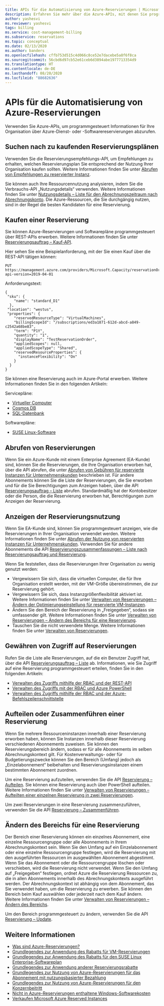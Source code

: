 ```yaml
---
title: APIs für die Automatisierung von Azure-Reservierungen | Microsoft-Dokumentation
description: Erfahren Sie mehr über die Azure-APIs, mit denen Sie programmgesteuert Reservierungsinformationen abrufen können.
author: yashesvi
ms.reviewer: yashesvi
tags: billing
ms.service: cost-management-billing
ms.subservice: reservations
ms.topic: conceptual
ms.date: 02/13/2020
ms.author: banders
ms.openlocfilehash: cffb753d515c4d066c8ce52e7dacebe5a8f6f8ca
ms.sourcegitcommit: 56cbd6d97cb52e61ceb6d3894abe1977713354d9
ms.translationtype: HT
ms.contentlocale: de-DE
ms.lasthandoff: 08/20/2020
ms.locfileid: "88682636"
---
```

# <a name="apis-for-azure-reservation-automation"></a>APIs für die Automatisierung von Azure-Reservierungen

Verwenden Sie Azure-APIs, um programmgesteuert Informationen für Ihre Organisation über Azure-Dienst- oder -Softwarereservierungen abzurufen.

## <a name="find-reservation-plans-to-buy"></a>Suchen nach zu kaufenden Reservierungsplänen

Verwenden Sie die Reservierungsempfehlungs-API, um Empfehlungen zu erhalten, welchen Reservierungsplan Sie entsprechend der Nutzung Ihrer Organisation kaufen sollten. Weitere Informationen finden Sie unter [Abrufen von Empfehlungen zu reservierter Instanz](/rest/api/billing/enterprise/billing-enterprise-api-reserved-instance-recommendation).

Sie können auch Ihre Ressourcennutzung analysieren, indem Sie die Verbrauchs-API „Nutzungsdetails“ verwenden. Weitere Informationen finden Sie unter [Nutzungsdetails – Liste für den Abrechnungszeitraum nach Abrechnungskonto](/rest/api/consumption/usagedetails/list#billingaccountusagedetailslistforbillingperiod-legacy). Die Azure-Ressourcen, die Sie durchgängig nutzen, sind in der Regel die besten Kandidaten für eine Reservierung.

## <a name="buy-a-reservation"></a>Kaufen einer Reservierung

Sie können Azure-Reservierungen und Softwarepläne programmgesteuert über REST-APIs erwerben. Weitere Informationen finden Sie unter [Reservierungsauftrag – Kauf-API](/rest/api/reserved-vm-instances/reservationorder/purchase).

Hier sehen Sie eine Beispielanforderung, mit der Sie einen Kauf über die REST-API tätigen können:

```
PUT https://management.azure.com/providers/Microsoft.Capacity/reservationOrders/<GUID>?api-version=2019-04-01
```

Anforderungstext:

```
{
 "sku": {
    "name": "standard_D1"
  },
 "location": "westus",
 "properties": {
    "reservedResourceType": "VirtualMachines",
    "billingScopeId": "/subscriptions/ed3a1871-612d-abcd-a849-c2542a68be83",
    "term": "P1Y",
    "quantity": "1",
    "displayName": "TestReservationOrder",
    "appliedScopes": null,
    "appliedScopeType": "Shared",
    "reservedResourceProperties": {
      "instanceFlexibility": "On"
    }
  }
}
```

Sie können eine Reservierung auch im Azure-Portal erwerben. Weitere Informationen finden Sie in den folgenden Artikeln:

Servicepläne:
- [Virtueller Computer](../../virtual-machines/windows/prepay-reserved-vm-instances.md?toc=/azure/billing/TOC.json)
-  [Cosmos DB](../../cosmos-db/cosmos-db-reserved-capacity.md?toc=/azure/billing/TOC.json)
- [SQL-Datenbank](../../azure-sql/database/reserved-capacity-overview.md?toc=/azure/billing/TOC.json)

Softwarepläne:
- [SUSE Linux-Software](../../virtual-machines/linux/prepay-suse-software-charges.md?toc=/azure/billing/TOC.json)

## <a name="get-reservations"></a>Abrufen von Reservierungen

Wenn Sie ein Azure-Kunde mit einem Enterprise Agreement (EA-Kunde) sind, können Sie die Reservierungen, die Ihre Organisation erworben hat, über die API abrufen, die unter [Abrufen von Gebühren für reservierte Instanzen für Unternehmenskunden](/rest/api/billing/enterprise/billing-enterprise-api-reserved-instance-charges) beschrieben ist. Für andere Abonnements können Sie die Liste der Reservierungen, die Sie erworben und für die Sie Berechtigungen zum Anzeigen haben, über die API [Reservierungsauftrag – Liste](/rest/api/reserved-vm-instances/reservationorder/list) abrufen. Standardmäßig hat der Kontobesitzer oder die Person, die die Reservierung erworben hat, Berechtigungen zum Anzeigen der Reservierung.

## <a name="see-reservation-usage"></a>Anzeigen der Reservierungsnutzung

Wenn Sie EA-Kunde sind, können Sie programmgesteuert anzeigen, wie die Reservierungen in Ihrer Organisation verwendet werden. Weitere Informationen finden Sie unter [Abrufen der Nutzung von reservierten Instanzen für Unternehmenskunden](/rest/api/billing/enterprise/billing-enterprise-api-reserved-instance-usage). Verwenden Sie für andere Abonnements die API [Reservierungszusammenfassungen – Liste nach Reservierungsauftrag und Reservierung](/rest/api/consumption/reservationssummaries/listbyreservationorderandreservation).

Wenn Sie feststellen, dass die Reservierungen Ihrer Organisation zu wenig genutzt werden:

- Vergewissern Sie sich, dass die virtuellen Computer, die für Ihre Organisation erstellt werden, mit der VM-Größe übereinstimmen, die zur Reservierung gehört.
- Vergewissern Sie sich, dass Instanzgrößenflexibilität aktiviert ist. Weitere Informationen finden Sie unter [Verwalten von Reservierungen – Ändern der Optimierungseinstellung für reservierte VM-Instanzen](manage-reserved-vm-instance.md#change-optimize-setting-for-reserved-vm-instances).
- Ändern Sie den Bereich der Reservierung in „Freigegeben“, sodass sie umfassender gilt. Weitere Informationen finden Sie unter [Verwalten von Reservierungen – Ändern des Bereichs für eine Reservierung](manage-reserved-vm-instance.md#change-the-reservation-scope).
- Tauschen Sie die nicht verwendete Menge. Weitere Informationen finden Sie unter [Verwalten von Reservierungen](manage-reserved-vm-instance.md).

## <a name="give-access-to-reservations"></a>Gewähren von Zugriff auf Reservierungen

Rufen Sie die Liste alle Reservierungen, auf die ein Benutzer Zugriff hat, über die API [Reservierungsauftrag – Liste](/rest/api/reserved-vm-instances/reservationorder/list) ab. Informationen, wie Sie Zugriff auf eine Reservierung programmgesteuert erteilen, finden Sie in den folgenden Artikeln:

- [Verwalten des Zugriffs mithilfe der RBAC und der REST-API](../../role-based-access-control/role-assignments-rest.md)
- [Verwalten des Zugriffs mit der RBAC und Azure PowerShell](../../role-based-access-control/role-assignments-powershell.md)
- [Verwalten des Zugriffs mithilfe der RBAC und der Azure-Befehlszeilenschnittstelle](../../role-based-access-control/role-assignments-cli.md)

## <a name="split-or-merge-reservation"></a>Aufteilen oder Zusammenführen einer Reservierung

Wenn Sie mehrere Ressourceninstanzen innerhalb einer Reservierung erworben haben, können Sie Instanzen innerhalb dieser Reservierung verschiedenen Abonnements zuweisen. Sie können den Reservierungsbereich ändern, sodass er für alle Abonnements im selben Abrechnungskontext gilt. Für Kostenverwaltungs- oder für Budgetierungszwecke können Sie den Bereich (Umfang) jedoch als „Einzelabonnement“ beibehalten und Reservierungsinstanzen einem bestimmten Abonnement zuordnen.

Um eine Reservierung aufzuteilen, verwenden Sie die API [Reservierung – Aufteilen](/rest/api/reserved-vm-instances/reservation/split). Sie können eine Reservierung auch über PowerShell aufteilen. Weitere Informationen finden Sie unter [Verwalten von Reservierungen – Aufteilten einer einzelnen Reservierung in zwei Reservierungen](manage-reserved-vm-instance.md#split-a-single-reservation-into-two-reservations).

Um zwei Reservierungen in eine Reservierung zusammenzuführen, verwenden Sie die API [Reservierung – Zusammenführen](/rest/api/reserved-vm-instances/reservation/merge).

## <a name="change-scope-for-a-reservation"></a>Ändern des Bereichs für eine Reservierung

Der Bereich einer Reservierung können ein einzelnes Abonnement, eine einzelne Ressourcengruppe oder alle Abonnements in Ihrem Abrechnungskontext sein. Wenn Sie den Umfang auf ein Einzelabonnement oder eine einzelne Ressourcengruppe festlegen, wird die Reservierung mit den ausgeführten Ressourcen im ausgewählten Abonnement abgestimmt. Wenn Sie das Abonnement oder die Ressourcengruppe löschen oder verschieben, wird die Reservierung nicht verwendet.  Wenn Sie den Umfang auf „Freigegeben“ festlegen, ordnet Azure die Reservierung Ressourcen zu, die in allen Abonnements innerhalb des Abrechnungskontexts ausgeführt werden. Der Abrechnungskontext ist abhängig von dem Abonnement, das Sie verwendet haben, um die Reservierung zu erwerben. Sie können den Bereich beim Kauf auswählen oder jederzeit nach dem Kauf ändern. Weitere Informationen finden Sie unter [Verwalten von Reservierungen – Ändern des Bereichs](manage-reserved-vm-instance.md#change-the-reservation-scope).

Um den Bereich programmgesteuert zu ändern, verwenden Sie die API [Reservierung – Update](/rest/api/reserved-vm-instances/reservation/update).

## <a name="learn-more"></a>Weitere Informationen

- [Was sind Azure-Reservierungen?](save-compute-costs-reservations.md)
- [Grundlegendes zur Anwendung des Rabatts für VM-Reservierungen](../manage/understand-vm-reservation-charges.md)
- [Grundlegendes zur Anwendung des Rabatts für den SUSE Linux Enterprise-Softwareplan](understand-suse-reservation-charges.md)
- [Grundlegendes zur Anwendung anderer Reservierungsrabatte](understand-reservation-charges.md)
- [Grundlegendes zur Nutzung von Azure-Reservierungen für das Abonnement mit nutzungsbasierter Bezahlung](understand-reserved-instance-usage.md)
- [Grundlegendes zur Nutzung von Azure-Reservierungen für den Konzernbeitritt](understand-reserved-instance-usage-ea.md)
- [Nicht in Azure-Reservierungen enthaltene Windows-Softwarekosten](reserved-instance-windows-software-costs.md)
- [Verkaufen Microsoft Azure Reserved Instances](https://docs.microsoft.com/partner-center/azure-reservations)
